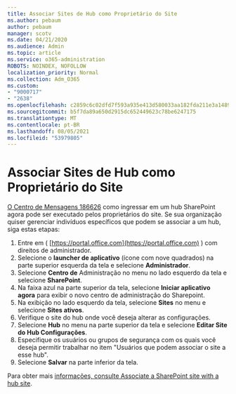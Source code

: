 ```yaml
---
title: Associar Sites de Hub como Proprietário do Site
ms.author: pebaum
author: pebaum
manager: scotv
ms.date: 04/21/2020
ms.audience: Admin
ms.topic: article
ms.service: o365-administration
ROBOTS: NOINDEX, NOFOLLOW
localization_priority: Normal
ms.collection: Adm_O365
ms.custom:
- "9000717"
- "2638"
ms.openlocfilehash: c2859c6c02dfd7f593a935e413d580033aa182fda211e3a1489b43fddc067c6c
ms.sourcegitcommit: b5f7da89a650d2915dc652449623c78be6247175
ms.translationtype: MT
ms.contentlocale: pt-BR
ms.lasthandoff: 08/05/2021
ms.locfileid: "53979805"
---
```

# <a name="associate-hub-sites-as-site-owner"></a>Associar Sites de Hub como Proprietário do Site

[O Centro de Mensagens 186626](https://admin.microsoft.com/Adminportal/Home?source=applauncher#/MessageCenter?id=MC186626) como ingressar em um hub SharePoint agora pode ser executado pelos proprietários do site. Se sua organização quiser gerenciar indivíduos específicos que podem se associar a um hub, siga estas etapas: 

1. Entre em ( [https://portal.office.com](https://portal.office.com) ) com direitos de administrador.
2. Selecione o **launcher de aplicativo** (ícone com nove quadrados) na parte superior esquerda da tela e selecione **Administrador**.
3. Selecione **Centro de** Administração no menu no lado esquerdo da tela e selecione **SharePoint**.
4. Na faixa azul na parte superior da tela, selecione **Iniciar aplicativo agora** para exibir o novo centro de administração do Sharepoint.
5. Na exibição no lado esquerdo da tela, selecione **Sites** no menu e selecione **Sites ativos**.
6. Verifique o site do hub onde você deseja alterar as configurações.
7. Selecione **Hub** no menu na parte superior da tela e selecione **Editar Site do Hub Configurações**.
8. Especifique os usuários ou grupos de segurança com os quais você deseja permitir trabalhar no item "Usuários que podem associar o site a esse hub".
9. Selecione **Salvar** na parte inferior da tela.

Para obter mais [informações, consulte Associate a SharePoint site with a hub site](https://support.office.com/article/associate-a-sharepoint-site-with-a-hub-site-ae0009fd-af04-4d3d-917d-88edb43efc05). 